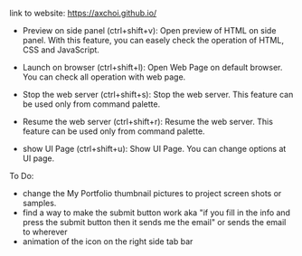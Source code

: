 link to website: https://axchoi.github.io/


- Preview on side panel (ctrl+shift+v): Open preview of HTML on side panel. With this feature, you can easely check the operation of HTML, CSS and JavaScript.

- Launch on browser (ctrl+shift+l): Open Web Page on default browser. You can check all operation with web page.

- Stop the web server (ctrl+shift+s): Stop the web server. This feature can be used only from command palette.

- Resume the web server (ctrl+shift+r): Resume the web server. This feature can be used only from command palette.

- show UI Page (ctrl+shift+u): Show UI Page. You can change options at UI page.



To Do:
- change the My Portfolio thumbnail pictures to project screen shots or samples.
- find a way to make the submit button work aka "if you fill in the info and press the submit button then it sends me the email" or sends the email to wherever
- animation of the icon on the right side tab bar
